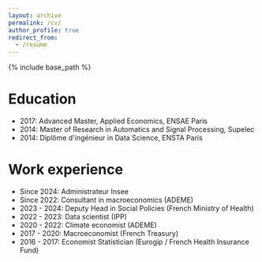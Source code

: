 ```yaml
---
layout: archive
permalink: /cv/
author_profile: true
redirect_from:
  - /resume
---
```


{% include base_path %}

Education
======
* 2017: Advanced Master, Applied Economics, ENSAE Paris
* 2014: Master of Research in Automatics and Signal Processing, Supelec
* 2014: Diplôme d'ingénieur in Data Science, ENSTA Paris

Work experience
======
* Since 2024: Administrateur Insee 
* Since 2022: Consultant in macroeconomics (ADEME)
* 2023 - 2024: Deputy Head in Social Policies (French Ministry of Health)
* 2022 - 2023: Data scientist (IPP)
* 2020 - 2022: Climate economist (ADEME)
* 2017 - 2020: Macroeconomist (French Treasury)
* 2016 - 2017: Economist Statistician (Eurogip / French Health Insurance Fund)